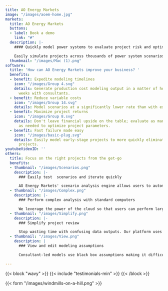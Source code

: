 ```yaml
---
title: AO Energy Markets
image: "/images/aoem-home.jpg"
markets:
  title: AO Energy Markets
  buttons:
  - label: Book a demo
    link: "#"
  description: |-
    #### Quickly model power systems to evaluate project risk and optimize financial viability

    Easily simulate projects across thousands of power system scenarios to evaluate and optimize basis risk, market pricing, congestion, and overall financial upside of renewable and storage projects using the latest research in production cost, unit commitment, capacity expansion, and uncertainty modeling.
  thumbnail: "/images/Mac (1).png"
software:
  title: 'How can AO Energy Markets improve your business? '
  benefits:
  - benefit: Expedite modeling timelines
    icon: "/images/Group 4.svg"
    details: Generate production cost modeling output in a matter of hours vs. 2-4
      weeks with consultants.
  - benefit: Reduce variable costs
    icon: "/images/Group 14.svg"
    details: Model scenarios at a significantly lower rate than with external consultants.
  - benefit: Maximize project returns
    icon: "/images/Group 8.svg"
    details: Don't leave financial upside on the table; evaluate as many scenarios
      as needed to optimize project parameters.
  - benefit: Fast failure made easy
    icon: "/images/basic-plug.svg"
    details: Easily model early-stage projects to more quickly eliminate unviable
      projects.
youtubeVideoID: ''
others:
  title: Focus on the right projects from the get-go
  benefits:
  - thumbnail: "/images/Scenarios.png"
    description: |-
      ### Easily test  scenarios and iterate quickly

      AO Energy Markets' scenario analysis engine allows users to automatically queue thousands of modeling scenarios with just a few clicks. After initial runs, it's easy to adjust parameters and identify the best project configuration. Consultant-provided runs only include a handful of scenario views and revised runs often come with additional multi-week timelines.
  - thumbnail: "/images/Complex.png"
    description: |-
      ### Perform complex analysis with standard computers

      We leverage the power of the cloud so that users can perform large-scale modeling runs with just a laptop.
  - thumbnail: "/images/Simplify.png"
    description: |-
      ### Simplify project review

      Stop wasting time with confusing data outputs. Our platform uses a clean interface and data visualization so that it's easy to determine how to capture financial upside and meet your project goals.
  - thumbnail: "/images/View.png"
    description: |
      ### View and edit modeling assumptions

      Consultant-led models use black box assumptions making it difficult for developers to understand what is being analyzed and adjust parameters as needed. We use an open modeling approach so you can clearly view and augment the assumptions to better align with your team's approach.

---
```

{{< block "wavy" >}}
{{< include "testimonials-min" >}}
{{< /block >}}

{{< form "/images/windmills-on-a-hill.png" >}}